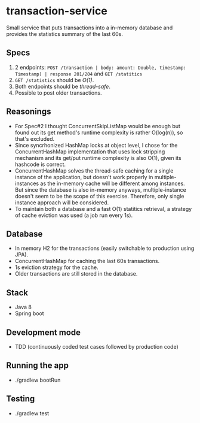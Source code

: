 # transaction-service

Small service that puts transactions into a in-memory database and provides the statistics summary of the last 60s.

## Specs

1. 2 endpoints: `POST /transaction | body: amount: Double, timestamp: Timestamp) | response 201/204` and `GET /statitics`
2. `GET /statistics` should be _O(1)_.
3. Both endpoints should be _thread-safe_.
4. Possible to post older transactions.

## Reasonings

- For Spec#2 I thought ConcurrentSkipListMap would be enough but found out its get method's runtime complexity is rather O(log(n)), so that's excluded.
- Since syncrhonized HashMap locks at object level, I chose for the ConcurrentHashMap implementation that uses lock stripping mechanism and its get/put runtime complexity is also O(1), given its hashcode is correct.
- ConcurrentHashMap solves the thread-safe caching for a single instance of the application, but doesn't work properly in multiple-instances as the in-memory cache will be different among instances.
 But since the database is also in-memory anyways, multiple-instance doesn't seem to be the scope of this exercise. Therefore, only single instance approach will be considered. 
- To maintain both a database and a fast O(1) statitics retrieval, a strategy of cache eviction was used (a job run every 1s).

## Database

- In memory H2 for the transactions (easily switchable to production using JPA).
- ConcurrentHashMap for caching the last 60s transactions.
- 1s eviction strategy for the cache.
- Older transactions are still stored in the database.

## Stack

- Java 8
- Spring boot

## Development mode

- TDD (continuously coded test cases followed by production code)

## Running the app

- ./gradlew bootRun

## Testing

- ./gradlew test